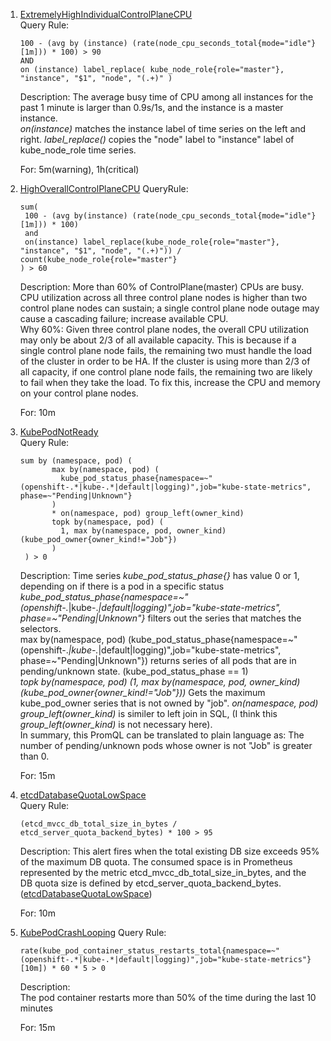 1. [ExtremelyHighIndividualControlPlaneCPU](https://github.com/openshift/cluster-kube-apiserver-operator/blob/master/bindata/assets/alerts/cpu-utilization.yaml)  
    Query Rule:
    ```
    100 - (avg by (instance) (rate(node_cpu_seconds_total{mode="idle"}[1m])) * 100) > 90 
    AND 
    on (instance) label_replace( kube_node_role{role="master"}, "instance", "$1", "node", "(.+)" )
    ```
    Description: The average busy time of CPU among all instances for the past 1 minute is larger than 0.9s/1s, and the instance is a master instance.  
    _on(instance)_ matches the instance label of time series on the left and right. *label_replace()* copies the "node" label to "instance" label of kube_node_role time series.

    For: 5m(warning), 1h(critical)

2. [HighOverallControlPlaneCPU](https://github.com/openshift/cluster-kube-apiserver-operator/blob/master/bindata/assets/alerts/cpu-utilization.yaml)
   QueryRule:
   ```
   sum(
    100 - (avg by(instance) (rate(node_cpu_seconds_total{mode="idle"}[1m])) * 100) 
    and 
    on(instance) label_replace(kube_node_role{role="master"}, "instance", "$1", "node", "(.+)")) / count(kube_node_role{role="master"}
   ) > 60
   ```
   Description: More than 60% of ControlPlane(master) CPUs are busy. CPU utilization across all three control plane nodes is higher than two control plane nodes can sustain; a single control plane node outage may cause a cascading failure; increase available CPU.  
   Why 60%: Given three control plane nodes, the overall CPU utilization may only be about 2/3 of all available capacity. This is because if a single control plane node fails, the remaining two must handle the load of the cluster in order to be HA. If the cluster is using more than 2/3 of all capacity, if one control plane node fails, the remaining two are likely to fail when they take the load. To fix this, increase the CPU and memory on your control plane nodes.

   For: 10m

3. [KubePodNotReady](https://github.com/openshift/cluster-monitoring-operator/blob/aefc8fc5fc61c943dc1ca24b8c151940ae5f8f1c/assets/control-plane/prometheus-rule.yaml#L440-L449)  
   Query Rule:
   ```
   sum by (namespace, pod) (
          max by(namespace, pod) (
            kube_pod_status_phase{namespace=~"(openshift-.*|kube-.*|default|logging)",job="kube-state-metrics", phase=~"Pending|Unknown"}
          ) 
          * on(namespace, pod) group_left(owner_kind) 
          topk by(namespace, pod) (
            1, max by(namespace, pod, owner_kind) (kube_pod_owner{owner_kind!="Job"})
          )
    ) > 0
   ```
   Description: 
   Time series *kube_pod_status_phase{}* has value 0 or 1, depending on if there is a pod in a specific status  
   *kube_pod_status_phase{namespace=~"(openshift-.*|kube-.*|default|logging)",job="kube-state-metrics", phase=~"Pending|Unknown"}* filters out the series that matches the selectors.  
   max by(namespace, pod) (kube_pod_status_phase{namespace=~"(openshift-.*|kube-.*|default|logging)",job="kube-state-metrics", phase=~"Pending|Unknown"}) returns series of all pods that are in pending/unknown state. (kube_pod_status_phase == 1)  
   *topk by(namespace, pod) (1, max by(namespace, pod, owner_kind) (kube_pod_owner{owner_kind!="Job"}))* Gets the maximum kube_pod_owner series that is not owned by "job". *on(namespace, pod) group_left(owner_kind)* is similer to left join in SQL, (I think this *group_left(owner_kind)* is not necessary here).  
   In summary, this PromQL can be translated to plain language as: The number of pending/unknown pods whose owner is not "Job" is greater than 0.  

   For: 15m


4. [etcdDatabaseQuotaLowSpace](https://github.com/openshift/runbooks/blob/master/alerts/cluster-etcd-operator/etcdDatabaseQuotaLowSpace.md)  
   Query Rule:
   ```
   (etcd_mvcc_db_total_size_in_bytes / etcd_server_quota_backend_bytes) * 100 > 95
   ```
   Description: This alert fires when the total existing DB size exceeds 95% of the maximum DB quota. The consumed space is in Prometheus represented by the metric etcd_mvcc_db_total_size_in_bytes, and the DB quota size is defined by etcd_server_quota_backend_bytes. ([etcdDatabaseQuotaLowSpace](https://github.com/openshift/runbooks/blob/master/alerts/cluster-etcd-operator/etcdDatabaseQuotaLowSpace.md))

   For: 10m

5. [KubePodCrashLooping](https://github.com/openshift/cluster-monitoring-operator/blob/aefc8fc5fc61c943dc1ca24b8c151940ae5f8f1c/assets/control-plane/prometheus-rule.yaml#L440-L449)
   Query Rule:
   ```
   rate(kube_pod_container_status_restarts_total{namespace=~"(openshift-.*|kube-.*|default|logging)",job="kube-state-metrics"}[10m]) * 60 * 5 > 0
   ```
   Description:  
   The pod container restarts more than 50% of the time during the last 10 minutes  

   For: 15m